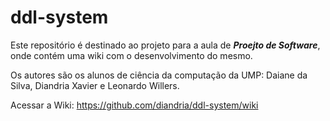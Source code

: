 # ddl-system


Este repositório é destinado ao  projeto para  a aula de  <i> <b>Proejto de Software</b></i>, onde contém uma wiki com o desenvolvimento do mesmo.

Os autores são os alunos de ciência da computação da UMP: Daiane da Silva, Diandria Xavier e Leonardo Willers.

Acessar a Wiki: https://github.com/diandria/ddl-system/wiki
